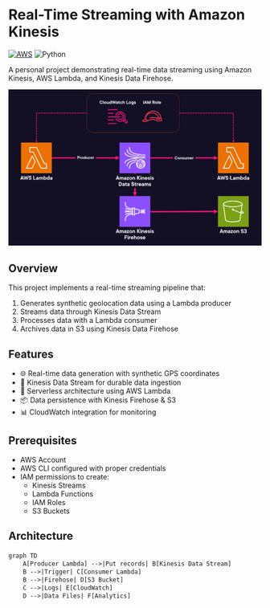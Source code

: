 # Real-Time Streaming with Amazon Kinesis

[![AWS](https://img.shields.io/badge/AWS-%23FF9900.svg?style=for-the-badge&logo=amazon-aws&logoColor=white)](https://aws.amazon.com)
![Python](https://img.shields.io/badge/python-3670A0?style=for-the-badge&logo=python&logoColor=ffdd54)

A personal project demonstrating real-time data streaming using Amazon Kinesis, AWS Lambda, and Kinesis Data Firehose.

![Project Architecture](project_flow.png)

## Overview

This project implements a real-time streaming pipeline that:
1. Generates synthetic geolocation data using a Lambda producer
2. Streams data through Kinesis Data Stream
3. Processes data with a Lambda consumer
4. Archives data in S3 using Kinesis Data Firehose

## Features

- 🌐 Real-time data generation with synthetic GPS coordinates
- 🔄 Kinesis Data Stream for durable data ingestion
- 🚀 Serverless architecture using AWS Lambda
- 📦 Data persistence with Kinesis Firehose & S3
- 📊 CloudWatch integration for monitoring

## Prerequisites

- AWS Account
- AWS CLI configured with proper credentials
- IAM permissions to create:
  - Kinesis Streams
  - Lambda Functions
  - IAM Roles
  - S3 Buckets

## Architecture

```mermaid
graph TD
    A[Producer Lambda] -->|Put records| B[Kinesis Data Stream]
    B -->|Trigger| C[Consumer Lambda]
    B -->|Firehose| D[S3 Bucket]
    C -->|Logs| E[CloudWatch]
    D -->|Data Files| F[Analytics]
